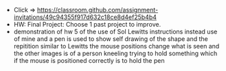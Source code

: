 - Click => https://classroom.github.com/assignment-invitations/49c94355f917d632c18ce8d4ef25b4b4
- HW: Final Project: Choose 1 past project to improve.
- demonstration of hw 5 of the use of Sol Lewitts instructions
instead use of mine and a pen is used to show self drawing of the shape and the repitition similar to Lewitts the
mouse positions change what is seen and the other images is of a person kneeling trying to hold something
which if the mouse is  positioned correctly is to hold the pen
